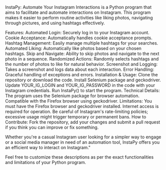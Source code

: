 InstaPy: Automate Your Instagram Interactions is a Python program that aims to facilitate and automate interactions on Instagram. This program makes it easier to perform routine activities like liking photos, navigating through pictures, and using hashtags effectively.

Features:
Automated Login: Securely log in to your Instagram account.
Cookie Acceptance: Automatically handles cookie acceptance prompts.
Hashtag Management: Easily manage multiple hashtags for your searches.
Automated Liking: Automatically like photos based on your chosen hashtags.
Skip and Navigate: Ability to skip photos and navigate to the next photo in a sequence.
Randomized Actions: Randomly selects hashtags and the number of photos to like for natural behavior.
Screenshot and Logging: Takes a screenshot and logs data about each interaction.
Error Handling: Graceful handling of exceptions and errors.
Installation & Usage:
Clone the repository or download the code.
Install Selenium package and geckodriver.
Update YOUR_IG_LOGIN and YOUR_IG_PASSWORD in the code with your Instagram credentials.
Run InstaPy() to start the program.
Technical Details:
The program uses the Selenium package for browser automation.
Compatible with the Firefox browser using geckodriver.
Limitations:
You must have the Firefox browser and geckodriver installed.
Internet access is required for operation.
Be careful of Instagram's rate-limiting policies; excessive usage might trigger temporary or permanent bans.
How to Contribute:
Fork the repository, add your changes and submit a pull request if you think you can improve or fix something.

Whether you're a casual Instagram user looking for a simpler way to engage or a social media manager in need of an automation tool, InstaPy offers you an efficient way to interact on Instagram."

Feel free to customize these descriptions as per the exact functionalities and limitations of your Python program.
